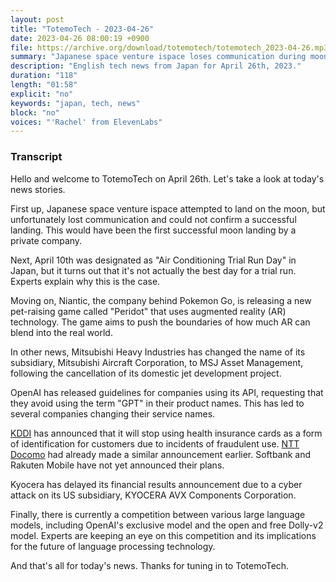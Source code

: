 ```yaml
---
layout: post
title: "TotemoTech - 2023-04-26"
date: 2023-04-26 08:00:19 +0900
file: https://archive.org/download/totemotech/totemotech_2023-04-26.mp3
summary: "Japanese space venture ispace loses communication during moon landing attempt, Niantic's new AR game 'Peridot' & more…"
description: "English tech news from Japan for April 26th, 2023."
duration: "118"
length: "01:58"
explicit: "no"
keywords: "japan, tech, news"
block: "no"
voices: "'Rachel' from ElevenLabs"
---
```


### Transcript

Hello and welcome to TotemoTech on April 26th. Let's take a look at today's news stories.

First up, Japanese space venture ispace attempted to land on the moon, but unfortunately lost communication and could not confirm a successful landing. This would have been the first successful moon landing by a private company.

Next, April 10th was designated as "Air Conditioning Trial Run Day" in Japan, but it turns out that it's not actually the best day for a trial run. Experts explain why this is the case.

Moving on, Niantic, the company behind Pokemon Go, is releasing a new pet-raising game called "Peridot" that uses augmented reality (AR) technology. The game aims to push the boundaries of how much AR can blend into the real world.

In other news, Mitsubishi Heavy Industries has changed the name of its subsidiary, Mitsubishi Aircraft Corporation, to MSJ Asset Management, following the cancellation of its domestic jet development project.

OpenAI has released guidelines for companies using its API, requesting that they avoid using the term "GPT" in their product names. This has led to several companies changing their service names.

[KDDI](/companies/kddi) has announced that it will stop using health insurance cards as a form of identification for customers due to incidents of fraudulent use. [NTT Docomo](/companies/ntt-docomo) had already made a similar announcement earlier. Softbank and Rakuten Mobile have not yet announced their plans.

Kyocera has delayed its financial results announcement due to a cyber attack on its US subsidiary, KYOCERA AVX Components Corporation.

Finally, there is currently a competition between various large language models, including OpenAI's exclusive model and the open and free Dolly-v2 model. Experts are keeping an eye on this competition and its implications for the future of language processing technology.

And that's all for today's news. Thanks for tuning in to TotemoTech.
